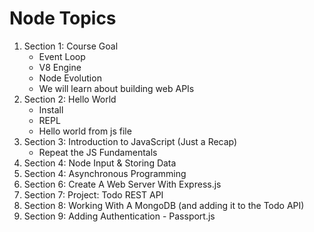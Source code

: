 # Node Topics
1. Section 1: Course Goal
    - Event Loop
    - V8 Engine
    - Node Evolution
    - We will learn about building web APIs
1. Section 2: Hello World
    - Install
    - REPL
    - Hello world from js file
1. Section 3: Introduction to JavaScript (Just a Recap)
    - Repeat the JS Fundamentals
1. Section 4: Node Input & Storing Data
1. Section 4: Asynchronous Programming
1. Section 6: Create A Web Server With Express.js
1. Section 7: Project: Todo REST API
1. Section 8: Working With A MongoDB (and adding it to the Todo API)
1. Section 9: Adding Authentication - Passport.js
